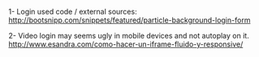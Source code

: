 

1- Login used code / external sources:
http://bootsnipp.com/snippets/featured/particle-background-login-form

2- Video login may seems ugly in mobile devices and not autoplay on it.
http://www.esandra.com/como-hacer-un-iframe-fluido-y-responsive/
